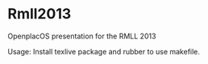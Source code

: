 Rmll2013
========

OpenplacOS presentation for the RMLL 2013

Usage:
Install texlive package and rubber to use makefile.
